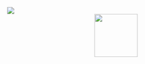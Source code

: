 <img src="https://capsule-render.vercel.app/api?type=waving&color=gradient&height=120&section=header&text=Hey,%20Everyone%20🕹️&fontSize=50&animation=fadeIn&fontColor=FFFFFF&fontAlignY=30" />

<div id="header" align="center">
  <img src="https://giphy.com/gifs/computador-gu-tecnology-bGgsc5mWoryfgKBx1u" width="100"/>
</div>


